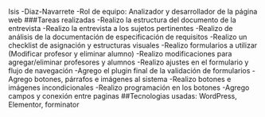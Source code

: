 Isis -Diaz-Navarrete
-Rol de equipo: Analizador y desarrollador de la página web
###Tareas realizadas
-Realizo la estructura del documento de la entrevista
-Realizo la entrevista a los sujetos pertinentes
-Realizo de análisis de la documentación de especificación de requisitos
-Realizo un checklist de asignación y estructuras visuales
-Realizo formularios a utilizar (Modificar profesor y eliminar alumno)
-Realizo modificaciones para agregar/eliminar profesores y alumnos
-Realizo ajustes en el formulario y flujo de navegación
-Agrego el plugin final de la validación de formularios
-Agrego botones, párrafos e imágenes al sistema
-Realizo botones e imágenes incondicionales
-Realizo programación en los botones
-Agrego campos y conexión entre paginas
##Tecnologias usadas: WordPress, Elementor, forminator